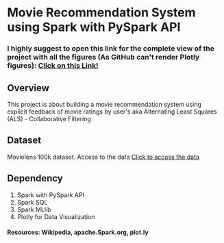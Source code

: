 # Movie Recommendation System using Spark with PySpark API

### I highly suggest to open this link for the complete view of the project with all the figures (As GitHub can't render Plotly figures): <a href="https://nbviewer.jupyter.org/github/Atik1608/Movie-Recommendation-System/blob/master/Movie%20Recommendation%20System.ipynb"> Click on this Link!</a>

## Overview

This project is about building a movie recommendation system using explicit feedback of movie ratings by user's aka Alternating Least Squares (ALS) - Collaborative Filtering

## Dataset

Movielens 100k dataset. Access to the data <a href="https://grouplens.org/datasets/movielens/">Click to access the data </a>

## Dependency

1. Spark with PySpark API
2. Spark SQL
3. Spark MLlib
4. Plotly for Data Visualization

#### Resources: Wikipedia, apache.Spark.org, plot.ly
